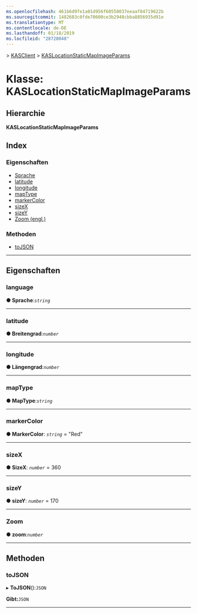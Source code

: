 ```yaml
---
ms.openlocfilehash: 461b6d9fe1a01d956f60550037eeaaf84719622b
ms.sourcegitcommit: 1482683c0fde70600ce3b2948cbba8856935d91e
ms.translationtype: MT
ms.contentlocale: de-DE
ms.lasthandoff: 01/18/2019
ms.locfileid: "28728048"
---
```

[](../README.md) > [KASClient](../modules/kasclient.md) > [KASLocationStaticMapImageParams](../classes/kasclient.kaslocationstaticmapimageparams.md)

# <a name="class-kaslocationstaticmapimageparams"></a>Klasse: KASLocationStaticMapImageParams

## <a name="hierarchy"></a>Hierarchie

**KASLocationStaticMapImageParams**

## <a name="index"></a>Index 

### <a name="properties"></a>Eigenschaften

* [Sprache](kasclient.kaslocationstaticmapimageparams.md#language)
* [latitude](kasclient.kaslocationstaticmapimageparams.md#latitude)
* [longitude](kasclient.kaslocationstaticmapimageparams.md#longitude)
* [mapType](kasclient.kaslocationstaticmapimageparams.md#maptype)
* [markerColor](kasclient.kaslocationstaticmapimageparams.md#markercolor)
* [sizeX](kasclient.kaslocationstaticmapimageparams.md#sizex)
* [sizeY](kasclient.kaslocationstaticmapimageparams.md#sizey)
* [Zoom (engl.)](kasclient.kaslocationstaticmapimageparams.md#zoom)
### <a name="methods"></a>Methoden

* [toJSON](kasclient.kaslocationstaticmapimageparams.md#tojson)

---

## <a name="properties"></a>Eigenschaften

<a id="language"></a>

###  <a name="language"></a>language

**● Sprache**:*`string`*

___

<a id="latitude"></a>

###  <a name="latitude"></a>latitude

**● Breitengrad**:*`number`*

___

<a id="longitude"></a>

###  <a name="longitude"></a>longitude

**● Längengrad**:*`number`*

___

<a id="maptype"></a>

###  <a name="maptype"></a>mapType

**● MapType**:*`string`*

___

<a id="markercolor"></a>

###  <a name="markercolor"></a>markerColor

**● MarkerColor**: *`string`* = "Red"

___

<a id="sizex"></a>

###  <a name="sizex"></a>sizeX

**● SizeX**: *`number`* = 360

___

<a id="sizey"></a>

###  <a name="sizey"></a>sizeY

**● sizeY**: *`number`* = 170

___

<a id="zoom"></a>

###  <a name="zoom"></a>Zoom

**● zoom**:*`number`*

___

## <a name="methods"></a>Methoden

<a id="tojson"></a>

###  <a name="tojson"></a>toJSON

▸ **ToJSON**():`JSON`

**Gibt:**`JSON`

___

